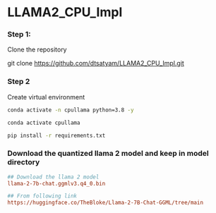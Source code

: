# LLAMA2_CPU_Impl

### Step 1:
Clone the repository

git clone https://github.com/dtsatyam/LLAMA2_CPU_Impl.git

### Step 2
Create virtual environment

```bash
conda activate -n cpullama python=3.8 -y
```

```bash
conda activate cpullama
```

```bash
pip install -r requirements.txt
```

### Download the quantized llama 2 model and keep in model directory

```ini
## Download the llama 2 model
llama-2-7b-chat.ggmlv3.q4_0.bin

## From following link
https://huggingface.co/TheBloke/Llama-2-7B-Chat-GGML/tree/main
```
